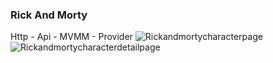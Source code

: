 
### Rick And Morty

Http - Api - MVMM - Provider
![Rickandmortycharacterpage](https://github.com/turkan-risvan/FilmCharacter/assets/78659151/534af208-4c7a-485b-9a0a-c1e7b508e0ea)
![Rickandmortycharacterdetailpage](https://github.com/turkan-risvan/FilmCharacter/assets/78659151/82dc8c9e-3f4c-4e9d-8ef3-942ccd24eafa)
